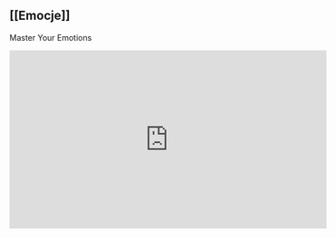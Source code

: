

## [[Emocje]]
Master Your Emotions

<iframe width="560" height="315" src="https://www.youtube.com/embed/hcuMLQVAgEg" title="YouTube video player" frameborder="0" allow="accelerometer; autoplay; clipboard-write; encrypted-media; gyroscope; picture-in-picture" allowfullscreen></iframe>